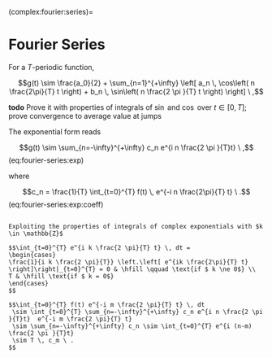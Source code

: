 (complex:fourier:series)=
# Fourier Series

For a $T$-periodic function,

$$g(t) \sim \frac{a_0}{2} + \sum_{n=1}^{+\infty} \left[ a_n \, \cos\left( n \frac{2\pi}{T} t \right) + b_n \, \sin\left( n \frac{2 \pi }{T} t \right) \right] \ ,$$

**todo** Prove it with properties of integrals of $\sin$ and $\cos$ over $t \in \left[ 0, T \right]$; prove convergence to average value at jumps

The exponential form reads

$$g(t) \sim \sum_{n=-\infty}^{+\infty} c_n e^{i n \frac{2 \pi }{T}t} \ ,$$ (eq:fourier-series:exp)

where 

$$c_n = \frac{1}{T} \int_{t=0}^{T} f(t) \, e^{-i n \frac{2\pi}{T} t} \ .$$ (eq:fourier-series:exp:coeff)

```{dropdown} Proof

Exploiting the properties of integrals of complex exponentials with $k \in \mathbb{Z}$

$$\int_{t=0}^{T} e^{i k \frac{2 \pi}{T} t} \, dt = 
\begin{cases}
\frac{1}{i k \frac{2 \pi}{T}} \left.\left[ e^{ik \frac{2\pi}{T} t} \right]\right|_{t=0}^{T} = 0 & \hfill \qquad \text{if $ k \ne 0$} \\
T & \hfill \text{if $ k = 0$}
\end{cases}
$$

$$\int_{t=0}^{T} f(t) e^{-i m \frac{2 \pi}{T} t} \, dt
 \sim \int_{t=0}^{T} \sum_{n=-\infty}^{+\infty} c_n e^{i n \frac{2 \pi }{T}t}  e^{-i m \frac{2 \pi}{T} t}
 \sim \sum_{n=-\infty}^{+\infty} c_n \sim \int_{t=0}^{T} e^{i (n-m) \frac{2 \pi }{T}t} 
 \sim T \, c_m \ .
$$
```

